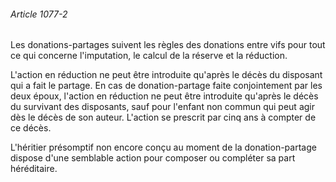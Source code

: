 ###### Article 1077-2

Les donations-partages suivent les règles des donations entre vifs pour tout ce qui concerne l'imputation, le calcul de la réserve et la réduction.

L'action en réduction ne peut être introduite qu'après le décès du disposant qui a fait le partage. En cas de donation-partage faite conjointement par les deux époux, l'action en réduction ne peut être introduite qu'après le décès du survivant des disposants, sauf pour l'enfant non commun qui peut agir dès le décès de son auteur. L'action se prescrit par cinq ans à compter de ce décès.

L'héritier présomptif non encore conçu au moment de la donation-partage dispose d'une semblable action pour composer ou compléter sa part héréditaire.


